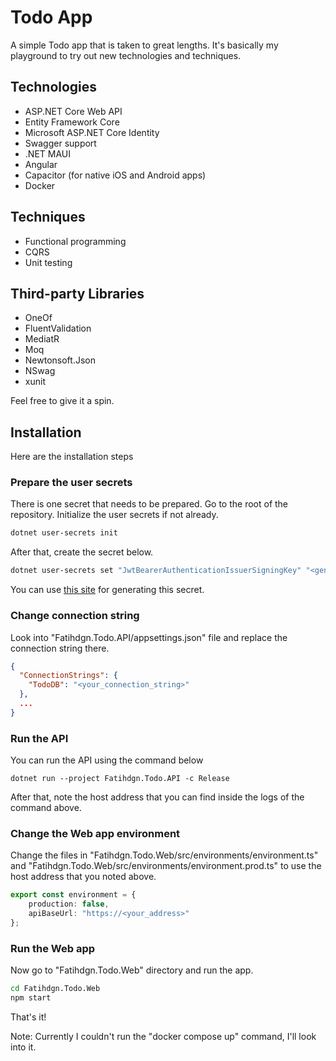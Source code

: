 # Todo App

A simple Todo app that is taken to great lengths.
It's basically my playground to try out new technologies and techniques.

## Technologies

- ASP.NET Core Web API
- Entity Framework Core
- Microsoft ASP.NET Core Identity
- Swagger support
- .NET MAUI
- Angular
- Capacitor (for native iOS and Android apps)
- Docker

## Techniques

- Functional programming
- CQRS
- Unit testing

## Third-party Libraries

- OneOf
- FluentValidation
- MediatR
- Moq
- Newtonsoft.Json
- NSwag
- xunit

Feel free to give it a spin.

## Installation

Here are the installation steps

### Prepare the user secrets

There is one secret that needs to be prepared. Go to the root of the repository. Initialize the user secrets if not already.

```sh
dotnet user-secrets init
```

After that, create the secret below.

```sh
dotnet user-secrets set "JwtBearerAuthenticationIssuerSigningKey" "<generate_a_long_string_here>" --project "Fatihdgn.Todo.API"
```

You can use [this site](https://generate-random.org/string-generator?count=1&length=256&has_lowercase=0&has_lowercase=1&has_uppercase=0&has_symbols=0&has_numbers=0&has_numbers=1&is_pronounceable=0) for generating this secret.

### Change connection string

Look into "Fatihdgn.Todo.API/appsettings.json" file and replace the connection string there.


```json
{
  "ConnectionStrings": {
    "TodoDB": "<your_connection_string>"
  },
  ...
}
```

### Run the API

You can run the API using the command below

```
dotnet run --project Fatihdgn.Todo.API -c Release
```

After that, note the host address that you can find inside the logs of the command above.

### Change the Web app environment

Change the files in "Fatihdgn.Todo.Web/src/environments/environment.ts" and "Fatihdgn.Todo.Web/src/environments/environment.prod.ts" to use the host address that you noted above.

```ts
export const environment = {
    production: false,
    apiBaseUrl: "https://<your_address>"
};
```

### Run the Web app

Now go to "Fatihdgn.Todo.Web" directory and run the app.

```sh
cd Fatihdgn.Todo.Web
npm start
```

That's it!

Note: Currently I couldn't run the "docker compose up" command, I'll look into it. 